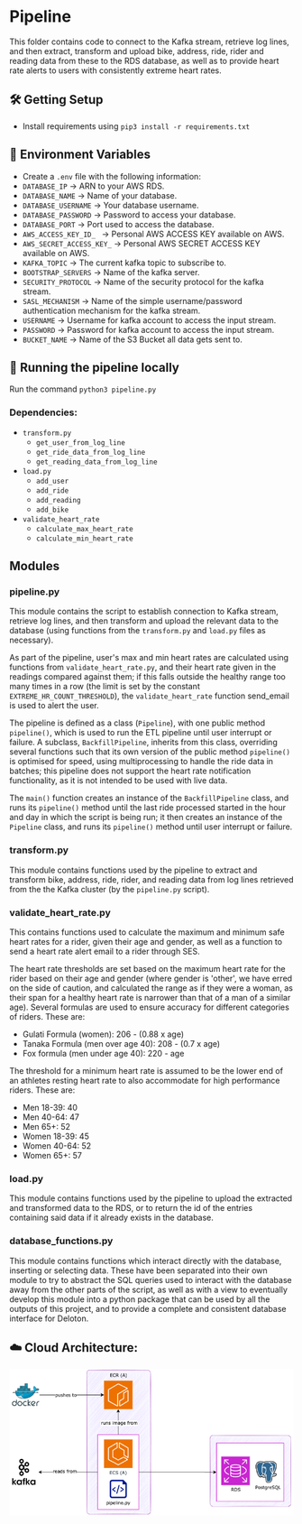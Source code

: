 # Pipeline
This folder contains code to connect to the Kafka stream, retrieve log lines, and then extract, transform and upload bike, address, ride, rider and reading data from these to the RDS database, as well as to provide heart rate alerts to users with consistently extreme heart rates.

## 🛠️ Getting Setup
- Install requirements using `pip3 install -r requirements.txt`

## 🔐 Environment Variables
- Create a `.env` file with the following information:
- `DATABASE_IP` -> ARN to your AWS RDS.
- `DATABASE_NAME` -> Name of your database.
- `DATABASE_USERNAME` -> Your database username.
- `DATABASE_PASSWORD` -> Password to access your database.
- `DATABASE_PORT` -> Port used to access the database.
- `AWS_ACCESS_KEY_ID_ `  -> Personal AWS ACCESS KEY available on AWS.
- `AWS_SECRET_ACCESS_KEY_` -> Personal AWS SECRET ACCESS KEY available on AWS.
- `KAFKA_TOPIC` -> The current kafka topic to subscribe to.
- `BOOTSTRAP_SERVERS` -> Name of the kafka server.
- `SECURITY_PROTOCOL` -> Name of the security protocol for the kafka stream.
- `SASL_MECHANISM` -> Name of the simple username/password authentication mechanism for the kafka stream.
- `USERNAME` -> Username for kafka account to access the input stream.
- `PASSWORD` -> Password for kafka account to access the input stream.
- `BUCKET_NAME` -> Name of the S3 Bucket all data gets sent to.

## 🏃 Running the pipeline locally

Run the command `python3 pipeline.py`

### Dependencies:
 - `transform.py`
    - `get_user_from_log_line`
    - `get_ride_data_from_log_line`
    - `get_reading_data_from_log_line`
 - `load.py`
    - `add_user`
    - `add_ride`
    - `add_reading`
    - `add_bike`
 - `validate_heart_rate`
    - `calculate_max_heart_rate`
    - `calculate_min_heart_rate`

## Modules

### pipeline.py
This module contains the script to establish connection to Kafka stream, retrieve log lines, and then transform and upload the relevant data to the database (using functions from the `transform.py` and `load.py` files as necessary).

As part of the pipeline, user's max and min heart rates are calculated using functions from `validate_heart_rate.py`, and their heart rate given in the readings compared against them; if this falls outside the healthy range too many times in a row (the limit is set by the constant `EXTREME_HR_COUNT_THRESHOLD`), the `validate_heart_rate` function send_email is used to alert the user.

The pipeline is defined as a class (`Pipeline`), with one public method `pipeline()`, which is used to run the ETL pipeline until user interrupt or failure. A subclass, `BackfillPipeline`, inherits from this class, overriding several functions such that its own version of the public method `pipeline()` is optimised for speed, using multiprocessing to handle the ride data in batches; this pipeline does not support the heart rate notification functionality, as it is not intended to be used with live data.

The `main()` function creates an instance of the `BackfillPipeline` class, and runs its `pipeline()` method until the last ride processed started in the hour and day in which the script is being run; it then creates an instance of the `Pipeline` class, and runs its `pipeline()` method until user interrupt or failure.

### transform.py
This module contains functions used by the pipeline to extract and transform bike, address, ride, rider, and reading data from log lines retrieved from the the Kafka cluster (by the `pipeline.py` script).

### validate_heart_rate.py
This contains functions used to calculate the maximum and minimum safe heart rates for a rider, given their age and gender, as well as a function to send a heart rate alert email to a rider through SES.

The heart rate thresholds are set based on the maximum heart rate for the rider based on their age and gender (where gender is 'other', we have erred on the side of caution, and calculated the range as if they were a woman, as their span for a healthy heart rate is narrower than that of a man of a similar age). Several formulas are used to ensure accuracy for different categories of riders.
These are:
- Gulati Formula (women): 206 - (0.88 x age)
- Tanaka Formula (men over age 40): 208 - (0.7 x age)
- Fox formula (men under age 40): 220 - age

The threshold for a minimum heart rate is assumed to be the lower end of an athletes
resting heart rate to also accommodate for high performance riders.
These are:
- Men 18-39: 40
- Men 40-64: 47
- Men 65+: 52
- Women 18-39: 45
- Women 40-64: 52
- Women 65+: 57

### load.py
This module contains functions used by the pipeline to upload the extracted and transformed data to the RDS, or to return the id of the entries containing said data if it already exists in the database.

### database_functions.py
This module contains functions which interact directly with the database, inserting or selecting data. These have been separated into their own module to try to abstract the SQL queries used to interact with the database away from the other parts of the script, as well as with a view to eventually develop this module into a python package that can be used by all the outputs of this project, and to provide a complete and consistent database interface for Deloton.


## ☁️ Cloud Architecture:

![Pipeline Architecture Diagram](../diagrams/Deloton_Pipeline_Architecture_Diagram.png)

